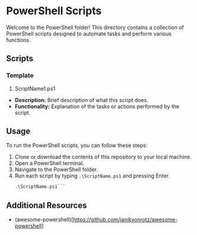# PowerShell Scripts

Welcome to the PowerShell folder! This directory contains a collection of PowerShell scripts designed to automate tasks and perform various functions.

## Scripts

### Template

1. ScriptName1.ps1

- **Description:** Brief description of what this script does.
- **Functionality:** Explanation of the tasks or actions performed by the script.



## Usage

To run the PowerShell scripts, you can follow these steps:

1. Clone or download the contents of this repository to your local machine.
2. Open a PowerShell terminal.
3. Navigate to the PowerShell folder.
4. Run each script by typing `.\ScriptName.ps1` and pressing Enter.
   ```powershell
   .\ScriptName.ps1```
   
## Additional Resources   
* (awesome-powershell)[https://github.com/janikvonrotz/awesome-powershell]